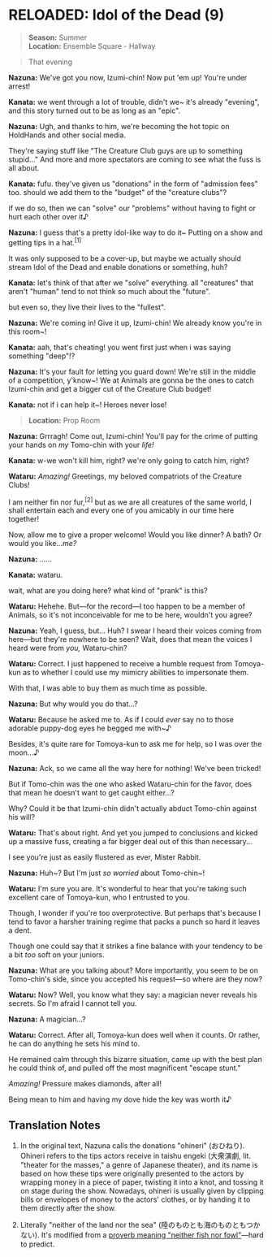 # RELOADED: Idol of the Dead (9)

> **Season:**  Summer<br>
> **Location:** Ensemble Square - Hallway

> That evening

**Nazuna:** We've got you now, Izumi-chin! Now put 'em up! You're under arrest!

**Kanata:** we went through a lot of trouble, didn't we~ it's already "evening", and this story turned out to be as long as an "epic".

**Nazuna:** Ugh, and thanks to him, we're becoming the hot topic on HoldHands and other social media.

They're saying stuff like "The Creature Club guys are up to something stupid..." And more and more spectators are coming to see what the fuss is all about.

**Kanata:** fufu. they've given us "donations" in the form of "admission fees" too. should we add them to the "budget" of the "creature clubs"?

if we do so, then we can "solve" our "problems" without having to fight or hurt each other over it♪

**Nazuna:** I guess that's a pretty idol-like way to do it~ Putting on a show and getting tips in a hat.<sup>[1]</sup>

It was only supposed to be a cover-up, but maybe we actually should stream Idol of the Dead and enable donations or something, huh?

**Kanata:** let's think of that after we "solve" everything. all "creatures" that aren't "human" tend to not think so much about the "future".

but even so, they live their lives to the "fullest".

**Nazuna:** We're coming in! Give it up, Izumi-chin! We already know you're in this room~!

**Kanata:** aah, that's cheating! you went first just when i was saying something "deep"!?

**Nazuna:** It's your fault for letting you guard down! We're still in the middle of a competition, y'know~! We at Animals are gonna be the ones to catch Izumi-chin and get a bigger cut of the Creature Club budget!

**Kanata:** not if i can help it~! Heroes never lose!

> **Location:** Prop Room

**Nazuna:** Grrragh! Come out, Izumi-chin! You'll pay for the crime of putting your hands on *my* Tomo-chin with your *life!*

**Kanata:** w-we won't kill him, right? we're only going to catch him, right?

**Wataru:** *Amazing!* Greetings, my beloved compatriots of the Creature Clubs!

I am neither fin nor fur,<sup>[2]</sup> but as we are all creatures of the same world, I shall entertain each and every one of you amicably in our time here together!

Now, allow me to give a proper welcome! Would you like dinner? A bath? Or would you like...*me?*

**Nazuna:** ......

**Kanata:** wataru.

wait, what are you doing here? what kind of "prank" is this?

**Wataru:** Hehehe. But—for the record—I too happen to be a member of Animals, so it's not inconceivable for me to be here, wouldn't you agree?

**Nazuna:** Yeah, I guess, but... Huh? I swear I heard their voices coming from here—but they're nowhere to be seen? Wait, does that mean the voices I heard were from *you,* Wataru-chin?

**Wataru:** Correct. I just happened to receive a humble request from Tomoya-kun as to whether I could use my mimicry abilities to impersonate them.

With that, I was able to buy them as much time as possible.

**Nazuna:** But why would you do that...?

**Wataru:** Because he asked me to. As if I could *ever* say no to those adorable puppy-dog eyes he begged me with~♪

Besides, it's quite rare for Tomoya-kun to ask me for help, so I was over the moon...♪

**Nazuna:** Ack, so we came all the way here for nothing! We've been tricked!

But if Tomo-chin was the one who asked Wataru-chin for the favor, does that mean he doesn't want to get caught either...?

Why? Could it be that Izumi-chin didn't actually abduct Tomo-chin against his will?

**Wataru:** That's about right. And yet you jumped to conclusions and kicked up a massive fuss, creating a far bigger deal out of this than necessary...

I see you're just as easily flustered as ever, Mister Rabbit.

**Nazuna:** Huh~? But I'm just *so worried* about Tomo-chin~!

**Wataru:** I'm sure you are. It's wonderful to hear that you're taking such excellent care of Tomoya-kun, who I entrusted to you.

Though, I wonder if you're too overprotective. But perhaps that's because I tend to favor a harsher training regime that packs a punch so hard it leaves a dent.

Though one could say that it strikes a fine balance with your tendency to be a bit *too* soft on your juniors.

**Nazuna:** What are you talking about? More importantly, you seem to be on Tomo-chin's side, since you accepted his request—so where are they now?

**Wataru:** Now? Well, you know what they say: a magician never reveals his secrets. So I'm afraid I cannot tell you.

**Nazuna:** A magician...?

**Wataru:** Correct. After all, Tomoya-kun does well when it counts. Or rather, he can do anything he sets his mind to.

He remained calm through this bizarre situation, came up with the best plan he could think of, and pulled off the most magnificent "escape stunt."

*Amazing!* Pressure makes diamonds, after all!

Being mean to him and having my dove hide the key was worth it♪

## Translation Notes

1. In the original text, Nazuna calls the donations "ohineri" (おひねり). Ohineri refers to the tips actors receive in taishu engeki (大衆演劇, lit. "theater for the masses," a genre of Japanese theater), and its name is based on how these tips were originally presented to the actors by wrapping money in a piece of paper, twisting it into a knot, and tossing it on stage during the show. Nowadays, ohineri is usually given by clipping bills or envelopes of money to the actors' clothes, or by handing it to them directly after the show.

2. Literally "neither of the land nor the sea" (陸のものとも海のものともつかない). It's modified from a [proverb meaning "neither fish nor fowl"](https://www.google.com/books/edition/%E8%8B%B1%E8%AA%9E%E3%81%AE%E3%81%93%E3%81%A8%E3%82%8F%E3%81%96_%E3%82%A4%E3%83%87%E3%82%A3%E3%82%AA%E3%83%A0/f9eJCgAAQBAJ?hl=en&gbpv=1&dq=%E6%B5%B7%E3%81%AE%E7%89%A9%E3%81%A8%E3%82%82%E5%B1%B1%E3%81%AE%E7%89%A9%E3%81%A8%E3%82%82%E3%81%A4%E3%81%8B%E3%81%AC%20%E8%8B%B1%E8%AA%9E&pg=PT29&printsec=frontcover&bsq=%E6%B5%B7%E3%81%AE%E7%89%A9%E3%81%A8%E3%82%82%E5%B1%B1%E3%81%AE%E7%89%A9%E3%81%A8%E3%82%82%E3%81%A4%E3%81%8B%E3%81%AC%20%E8%8B%B1%E8%AA%9E)—hard to predict.
